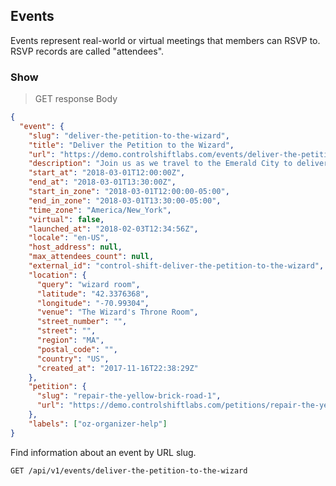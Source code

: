 ## Events

Events represent real-world or virtual meetings that members can RSVP to. RSVP records are called "attendees".

### Show

> GET response Body

```json
{
  "event": {
    "slug": "deliver-the-petition-to-the-wizard",
    "title": "Deliver the Petition to the Wizard",
    "url": "https://demo.controlshiftlabs.com/events/deliver-the-petition-to-the-wizard",
    "description": "Join us as we travel to the Emerald City to deliver our petition to the Wizard.",
    "start_at": "2018-03-01T12:00:00Z",
    "end_at": "2018-03-01T13:30:00Z",
    "start_in_zone": "2018-03-01T12:00:00-05:00",
    "end_in_zone": "2018-03-01T13:30:00-05:00",
    "time_zone": "America/New_York",
    "virtual": false,
    "launched_at": "2018-02-03T12:34:56Z",
    "locale": "en-US",
    "host_address": null,
    "max_attendees_count": null,
    "external_id": "control-shift-deliver-the-petition-to-the-wizard",
    "location": {
      "query": "wizard room",
      "latitude": "42.3376368",
      "longitude": "-70.99304",
      "venue": "The Wizard's Throne Room",
      "street_number": "",
      "street": "",
      "region": "MA",
      "postal_code": "",
      "country": "US",
      "created_at": "2017-11-16T22:38:29Z"
    },
    "petition": {
      "slug": "repair-the-yellow-brick-road-1",
      "url": "https://demo.controlshiftlabs.com/petitions/repair-the-yellow-brick-road-1"
    },
    "labels": ["oz-organizer-help"]
}
```

Find information about an event by URL slug.

`GET /api/v1/events/deliver-the-petition-to-the-wizard`
